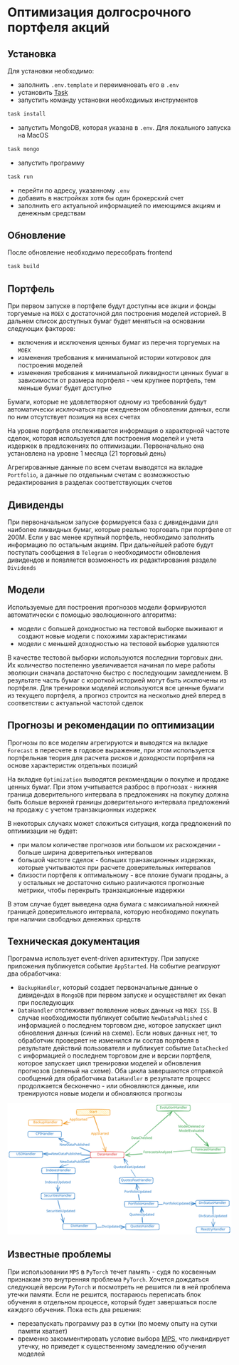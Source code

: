 # Оптимизация долгосрочного портфеля акций

## Установка

Для установки необходимо:

- заполнить `.env.template` и переименовать его в `.env`
- установить [Task](https://taskfile.dev/installation/)
- запустить команду установки необходимых инструментов

```bash
task install
```

- запустить MongoDB, которая указана в `.env`. Для локального запуска на MacOS

```bash
task mongo
```

- запустить программу

```bash
task run
```

- перейти по адресу, указанному `.env`
- добавить в настройках хотя бы один брокерский счет
- заполнить его актуальной информацией по имеющимся акциям и денежным средствам

## Обновление

После обновление необходимо пересобрать frontend

```bash
task build
```

## Портфель

При первом запуске в портфеле будут доступны все акции и фонды торгуемые на `MOEX` с достаточной для построения моделей историей. В дальнем список доступных бумаг будет меняться на основании следующих факторов:

- включения и исключения ценных бумаг из перечня торгуемых на `MOEX`
- изменения требования к минимальной истории котировок для построения моделей
- изменения требования к минимальной ликвидности ценных бумаг в зависимости от размера портфеля - чем крупнее портфель, тем меньше бумаг будет доступно

Бумаги, которые не удовлетворяют одному из требований будут автоматически исключаться при ежедневном обновлении данных, если по ним отсутствует позиция на всех счетах

На уровне портфеля отслеживается информация о характерной частоте сделок, которая используется для построения моделей и учета издержек в предложениях по оптимизации. Первоначально она установлена на уровне 1 месяца (21 торговый день)

Агрегированные данные по всем счетам выводятся на вкладке `Portfolio`, а данные по отдельным счетам с возможностью редактирования в разделах соответствующих счетов

## Дивиденды

При первоначальном запуске формируется база с дивидендами для наиболее ликвидных бумаг, которые реально торговать при портфеле от 200М.
Если у вас менее крупный портфель, необходимо заполнить информацию по остальным акциям. При дальнейшей работе будут поступать сообщения в `Telegram` о необходимости обновления дивидендов и появляется возможность их редактирования разделе `Dividends`

## Модели

Используемые для построения прогнозов модели формируются автоматически с помощью эволюционного алгоритма:

- модели с большей доходностью на тестовой выборке выживают и создают новые модели с похожими характеристиками
- модели с меньшей доходностью на тестовой выборке удаляются

В качестве тестовой выборки используются последнии торговых дни. Их количество постепенно увеличивается начиная по мере работы эволюции сначала достаточно быстро с последующим замедлением. В результате часть бумаг с короткой историей могут быть исключены из портфеля.
Для тренировки моделей используются все ценные бумаги из текущего портфеля, а прогноз строится на несколько дней вперед в соответствии с актуальной частотой сделок

## Прогнозы и рекомендации по оптимизации

Прогнозы по все моделям агрегируются и выводятся на вкладке `Forecast` в пересчете в годовое выражение, при этом используется портфельная теория для расчета рисков и доходности портфеля на основе характеристик отдельных позиций

На вкладке `Optimization` выводятся рекомендации о покупке и продаже ценных бумаг. При этом учитывается разброс в прогнозах - нижняя граница доверительного интервала в предложениях на покупку должна быть больше верхней границы доверительного интервала предложений на продажу с учетом транзакционных издержек

В некоторых случаях может сложиться ситуация, когда предложений по оптимизации не будет:

- при малом количестве прогнозов или большом их расхождении - больше ширина доверительных интервалов
- большой частоте сделок - больших транзакционных издержках, которые учитываются при расчете доверительных интервалов
- близости портфеля к оптимальному - все плохие бумаги проданы, а у остальных не достаточно сильно различаются прогнозные метрики, чтобы перекрыть транзакционные издержки

В этом случае будет выведена одна бумага с максимальной нижней границей доверительного интервала, которую необходимо покупать при наличии свободных денежных средств

## Техническая документация

Программа использует event-driven архитектуру. При запуске приложения публикуется событие `AppStarted`. На событие реагируют два обработчика:

- `BackupHandler`, который создает первоначальные данные о дивидендах в `MongoDB` при первом запуске и осуществляет их бекап при последующих
- `DataHandler` отслеживает появление новых данных на `MOEX ISS`. В случае необходимости публикует событие `NewDataPublished` с информацией о последнем торговом дне, которое запускает цикл обновления данных (синий на схеме). Если новых данных нет, то обработчик проверяет не изменился ли состав портфеля в результате действий пользователя и публикует событие `DataChecked` с информацией о последнем торговом дне и версии портфеля, которое запускает цикл тренировки моделей и обновления прогнозов (зеленый на схеме). Оба цикла завершаются отправкой сообщений для обработчика `DataHandler` в результате процесс продолжается бесконечно - или обновляются данные, или тренируются новые модели и обновляются прогнозы

![Схема событий](docs/.excalidraw.svg)

## Известные проблемы

При использовании `MPS` в `PyTorch` течет память - судя по косвенным признакам это внутренняя проблема `PyTorch`. Хочется дождаться следующей версии `PyTorch` и посмотреть не решится ли в ней проблема утечки памяти. Если не решится, постараюсь переписать блок обучения в отдельном процессе, который будет завершаться после каждого обучения. Пока есть два решения:

- перезапускать программу раз в сутки (по моему опыту на сутки памяти хватает)
- временно закомментировать условие выбора [MPS](https://github.com/WLM1ke/poptimizer/blob/master/poptimizer/use_cases/dl/trainer.py#L64), что ликвидирует утечку, но приведет к существенному замедлению обучения моделей
